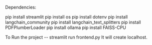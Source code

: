 Dependencies:

pip install streamlit
pip install os
pip install dotenv
pip install langchain_community
pip install langchain_text_splitters
pip install PDFPlumberLoader
pip install ollama
pip install FAISS-CPU

To Run the project
-- streamlit run frontend.py
It will create localhost.

